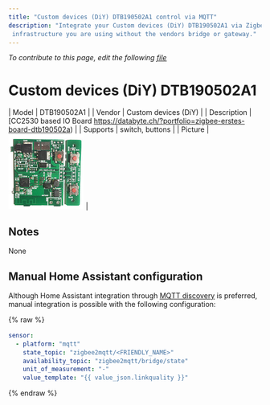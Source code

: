 ```yaml
---
title: "Custom devices (DiY) DTB190502A1 control via MQTT"
description: "Integrate your Custom devices (DiY) DTB190502A1 via Zigbee2mqtt with whatever smart home
 infrastructure you are using without the vendors bridge or gateway."
---
```


*To contribute to this page, edit the following
[file](https://github.com/Koenkk/zigbee2mqtt.io/blob/master/docs/devices/DTB190502A1.md)*

# Custom devices (DiY) DTB190502A1

| Model | DTB190502A1  |
| Vendor  | Custom devices (DiY)  |
| Description | [CC2530 based IO Board https://databyte.ch/?portfolio=zigbee-erstes-board-dtb190502a) |
| Supports | switch, buttons |
| Picture | ![Custom devices (DiY) DTB190502A1](../images/devices/DTB190502A1.jpg) |

## Notes

None

## Manual Home Assistant configuration
Although Home Assistant integration through [MQTT discovery](../integration/home_assistant) is preferred,
manual integration is possible with the following configuration:


{% raw %}
```yaml
sensor:
  - platform: "mqtt"
    state_topic: "zigbee2mqtt/<FRIENDLY_NAME>"
    availability_topic: "zigbee2mqtt/bridge/state"
    unit_of_measurement: "-"
    value_template: "{{ value_json.linkquality }}"
```
{% endraw %}


